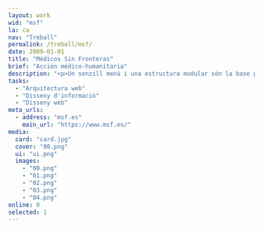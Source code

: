 ```yaml
---
layout: work
wid: "msf"
la: ca
nav: "Treball"
permalink: /treball/msf/
date: 2009-01-01
title: "Médicos Sin Fronteras"
brief: "Acción médico-humanitaria"
description: "<p>Un senzill menú i una estructura modular són la base per organitzar i distribuir a cada pàgina les múltiples iniciatives solidàries, projectes i notícies que <em>Médicos Sin Fronteras</em> publica al seu web.</p>"
tasks:
  - "Arquitectura web"
  - "Disseny d'informació"
  - "Disseny web"
meta_urls:
  - address: "msf.es"
    main_url: "https://www.msf.es/"
media:
  card: "card.jpg"
  cover: "00.png"
  ui: "ui.png"
  images:
    - "00.png"
    - "01.png"
    - "02.png"
    - "03.png"
    - "04.png"
online: 0
selected: 1
---
```

